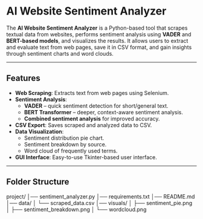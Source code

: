 # AI Website Sentiment Analyzer  

The **AI Website Sentiment Analyzer** is a Python-based tool that scrapes textual data from websites, performs sentiment analysis using **VADER** and **BERT-based models**, and visualizes the results. It allows users to extract and evaluate text from web pages, save it in CSV format, and gain insights through sentiment charts and word clouds.  

---

## Features  

- **Web Scraping**: Extracts text from web pages using Selenium.  
- **Sentiment Analysis**:  
  - **VADER** – quick sentiment detection for short/general text.  
  - **BERT Transformer** – deeper, context-aware sentiment analysis.  
  - **Combined sentiment analysis** for improved accuracy.  
- **CSV Export**: Saves scraped and analyzed data to CSV.  
- **Data Visualization**:  
  - Sentiment distribution pie chart.  
  - Sentiment breakdown by source.  
  - Word cloud of frequently used terms.  
- **GUI Interface**: Easy-to-use Tkinter-based user interface.  

---

## Folder Structure

project/
│── sentiment_analyzer.py
│── requirements.txt
│── README.md
│── data/
│   └── scraped_data.csv
│── visuals/
│   ├── sentiment_pie.png
│   ├── sentiment_breakdown.png
│   └── wordcloud.png
